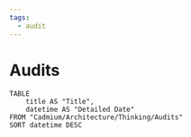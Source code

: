 ```yaml
---
tags:
  - audit
---
```

# Audits
```dataview 
TABLE
	title AS "Title",
	datetime AS "Detailed Date"
FROM "Cadmium/Architecture/Thinking/Audits"
SORT datetime DESC
```
